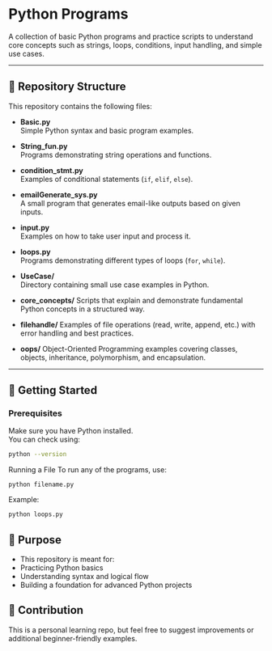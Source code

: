 # Python Programs

A collection of basic Python programs and practice scripts to understand core concepts such as strings, loops, conditions, input handling, and simple use cases.

---

## 📂 Repository Structure

This repository contains the following files:

- **Basic.py**  
  Simple Python syntax and basic program examples.

- **String_fun.py**  
  Programs demonstrating string operations and functions.

- **condition_stmt.py**  
  Examples of conditional statements (`if`, `elif`, `else`).

- **emailGenerate_sys.py**  
  A small program that generates email-like outputs based on given inputs.

- **input.py**  
  Examples on how to take user input and process it.

- **loops.py**  
  Programs demonstrating different types of loops (`for`, `while`).

- **UseCase/**  
  Directory containing small use case examples in Python.

- **core_concepts/**
Scripts that explain and demonstrate fundamental Python concepts in a structured way.

- **filehandle/**
Examples of file operations (read, write, append, etc.) with error handling and best practices.

- **oops/**
Object-Oriented Programming examples covering classes, objects, inheritance, polymorphism, and encapsulation.

---

## 🚀 Getting Started

### Prerequisites
Make sure you have Python installed.  
You can check using:
```bash
python --version
```
Running a File
To run any of the programs, use:
```nash
python filename.py
```
Example:
```bash
python loops.py
```
## 🎯 Purpose
- This repository is meant for:
- Practicing Python basics
- Understanding syntax and logical flow
- Building a foundation for advanced Python projects

## 🤝 Contribution

This is a personal learning repo, but feel free to suggest improvements or additional beginner-friendly examples.
